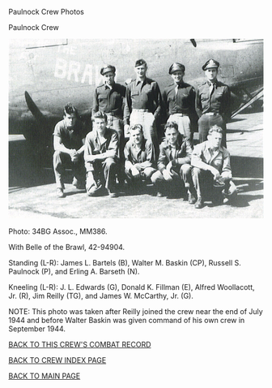
Paulnock Crew Photos






 




Paulnock Crew  
  

![](Paulnock.jpg)  

Photo: 34BG Assoc., MM386.  

With Belle of the Brawl, 42-94904.  

Standing (L-R): James L. Bartels (B), Walter M. Baskin (CP), Russell S. Paulnock (P), and Erling A. Barseth (N).  

Kneeling (L-R): J. L. Edwards (G), Donald K. Fillman (E), Alfred Woollacott, Jr. (R), Jim Reilly (TG), and James W. McCarthy, Jr. (G).  

NOTE: This photo was taken after Reilly joined the crew near the end of July 1944 and before Walter Baskin was given command of his own crew in September 1944\.
  
  

[BACK TO THIS CREW'S COMBAT RECORD](crews/Paulnock.md)  

[BACK TO CREW INDEX PAGE](000crews.md)  

[BACK TO MAIN PAGE](index.html)


